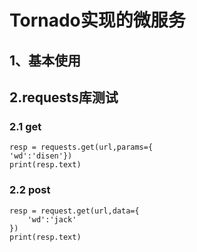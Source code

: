 # Tornado实现的微服务
## 1、基本使用

## 2.requests库测试
### 2.1 get
    resp = requests.get(url,params={
    'wd':'disen'})
    print(resp.text)

### 2.2 post
    resp = request.get(url,data={
        'wd':'jack'
    })
    print(resp.text)